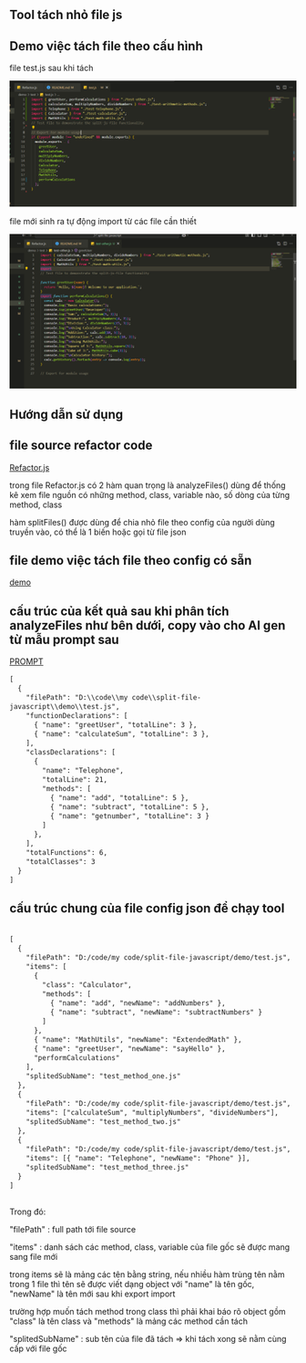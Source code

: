 ## Tool tách nhỏ file js

## Demo việc tách file theo cấu hình

file test.js sau khi tách

![alt text](imgs/test_after_split.png)

file mới sinh ra tự động import từ các file cần thiết

![alt text](imgs/new_file_generated.png)

## Hướng dẫn sử dụng

## file source refactor code

[Refactor.js](Refactor.js)

trong file Refactor.js có 2 hàm quan trọng là analyzeFiles() dùng để thống kê xem file nguồn có những method, class, variable nào, số dòng của từng method, class

hàm splitFiles() được dùng để chia nhỏ file theo config của người dùng truyền vào, có thể là 1 biến hoặc gọi từ file json

## file demo việc tách file theo config có sẵn

[demo](./demo/index.js)

## cấu trúc của kết quả sau khi phân tích analyzeFiles như bên dưới, copy vào cho AI gen từ mẫu prompt sau

[PROMPT](PROMPT.md)

```
[
  {
    "filePath": "D:\\code\\my code\\split-file-javascript\\demo\\test.js",
    "functionDeclarations": [
      { "name": "greetUser", "totalLine": 3 },
      { "name": "calculateSum", "totalLine": 3 },
    ],
    "classDeclarations": [
      {
        "name": "Telephone",
        "totalLine": 21,
        "methods": [
          { "name": "add", "totalLine": 5 },
          { "name": "subtract", "totalLine": 5 },
          { "name": "getnumber", "totalLine": 3 }
        ]
      },
    ],
    "totalFunctions": 6,
    "totalClasses": 3
  }
]

```

## cấu trúc chung của file config json để chạy tool

```

[
  {
    "filePath": "D:/code/my code/split-file-javascript/demo/test.js",
    "items": [
      {
        "class": "Calculator",
        "methods": [
          { "name": "add", "newName": "addNumbers" },
          { "name": "subtract", "newName": "subtractNumbers" }
        ]
      },
      { "name": "MathUtils", "newName": "ExtendedMath" },
      { "name": "greetUser", "newName": "sayHello" },
      "performCalculations"
    ],
    "splitedSubName": "test_method_one.js"
  },
  {
    "filePath": "D:/code/my code/split-file-javascript/demo/test.js",
    "items": ["calculateSum", "multiplyNumbers", "divideNumbers"],
    "splitedSubName": "test_method_two.js"
  },
  {
    "filePath": "D:/code/my code/split-file-javascript/demo/test.js",
    "items": [{ "name": "Telephone", "newName": "Phone" }],
    "splitedSubName": "test_method_three.js"
  }
]


```

Trong đó:

"filePath" : full path tới file source

"items" : danh sách các method, class, variable của file gốc sẽ được mang sang file mới

trong items sẽ là mảng các tên bằng string, nếu nhiều hàm trùng tên nằm trong 1 file thì tên sẽ được viết dạng object với "name" là tên gốc, "newName" là tên mới sau khi export import

trường hợp muốn tách method trong class thì phải khai báo rõ object gồm "class" là tên class và "methods" là mảng các method cần tách

"splitedSubName" : sub tên của file đã tách => khi tách xong sẽ nằm cùng cấp với file gốc
